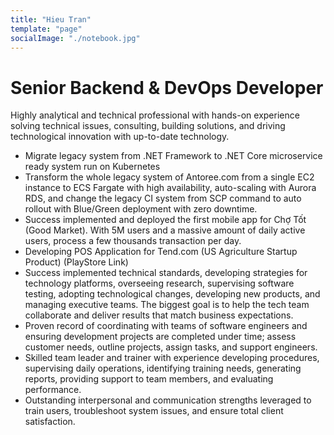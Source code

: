 ```yaml
---
title: "Hieu Tran"
template: "page"
socialImage: "./notebook.jpg"
---
```

# Senior Backend & DevOps Developer

Highly analytical and technical professional with hands-on experience solving technical issues, consulting, building solutions, and driving technological innovation with up-to-date technology.

* Migrate legacy system from .NET Framework to .NET Core microservice ready system run on Kubernetes
* Transform the whole legacy system of Antoree.com from a single EC2 instance to ECS Fargate with high availability, auto-scaling with Aurora RDS, and change the legacy CI system from SCP command to auto rollout with Blue/Green deployment with zero downtime.
* Success implemented and deployed the first mobile app for Chợ Tốt (Good Market). With 5M users and a massive amount of daily active users, process a few thousands transaction per day. 
* Developing POS Application for Tend.com (US Agriculture Startup Product) (PlayStore Link)
* Success implemented technical standards, developing strategies for technology platforms, overseeing research, supervising software testing, adopting technological changes, developing new products, and managing executive teams. The biggest goal is to help the tech team collaborate and deliver results that match business expectations.
* Proven record of coordinating with teams of software engineers and ensuring development projects are completed under time; assess customer needs, outline projects, assign tasks, and support engineers.
* Skilled team leader and trainer with experience developing procedures, supervising daily operations, identifying training needs, generating reports, providing support to team members, and evaluating performance. 
* Outstanding interpersonal and communication strengths leveraged to train users, troubleshoot system issues, and ensure total client satisfaction.